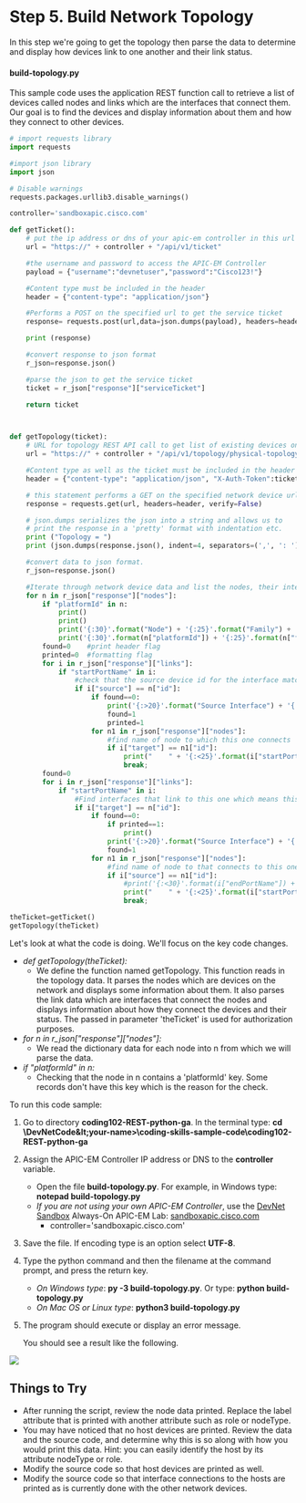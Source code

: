 # Step 5. Build Network Topology

In this step we're going to get the topology then parse the data to determine and display how devices link to one another and their link status.


#### build-topology.py
This sample code uses the application REST function call to retrieve a list of devices called nodes and links which are the interfaces that connect them. Our goal is to find the devices and display information about them and how they connect to other devices.


```python
# import requests library
import requests

#import json library
import json

# Disable warnings
requests.packages.urllib3.disable_warnings()

controller='sandboxapic.cisco.com'

def getTicket():
	# put the ip address or dns of your apic-em controller in this url
	url = "https://" + controller + "/api/v1/ticket"

	#the username and password to access the APIC-EM Controller
	payload = {"username":"devnetuser","password":"Cisco123!"}

	#Content type must be included in the header
	header = {"content-type": "application/json"}

	#Performs a POST on the specified url to get the service ticket
	response= requests.post(url,data=json.dumps(payload), headers=header, verify=False)

	print (response)

	#convert response to json format
	r_json=response.json()

	#parse the json to get the service ticket
	ticket = r_json["response"]["serviceTicket"]

	return ticket



def getTopology(ticket):
	# URL for topology REST API call to get list of existing devices on the network, and build topology
	url = "https://" + controller + "/api/v1/topology/physical-topology"

	#Content type as well as the ticket must be included in the header
	header = {"content-type": "application/json", "X-Auth-Token":ticket}

	# this statement performs a GET on the specified network device url
	response = requests.get(url, headers=header, verify=False)

	# json.dumps serializes the json into a string and allows us to
	# print the response in a 'pretty' format with indentation etc.
	print ("Topology = ")
	print (json.dumps(response.json(), indent=4, separators=(',', ': ')))

	#convert data to json format.
	r_json=response.json()

	#Iterate through network device data and list the nodes, their interfaces, status and to what they connect
	for n in r_json["response"]["nodes"]:
		if "platformId" in n:
			print()
			print()
			print('{:30}'.format("Node") + '{:25}'.format("Family") + '{:20}'.format("label")+ "Management IP")
			print('{:30}'.format(n["platformId"]) + '{:25}'.format(n["family"]) + '{:20}'.format(n["label"]) + n["ip"])		
		found=0    #print header flag
		printed=0  #formatting flag
		for i in r_json["response"]["links"]:
			if "startPortName" in i:
				#check that the source device id for the interface matches the node id.  Means interface originated from this device.
				if i["source"] == n["id"]:
					if found==0:
						print('{:>20}'.format("Source Interface") + '{:>15}'.format("Status") + '{:>22}'.format("Target Interface") + '{:>18}'.format("Target"))
						found=1
						printed=1					
					for n1 in r_json["response"]["nodes"]:
						#find name of node to which this one connects
						if i["target"] == n1["id"]:
							print("    " + '{:<25}'.format(i["startPortName"]) + '{:<12}'.format(i["linkStatus"]) + '{:<28}'.format(i["endPortName"]) + '{:<15}'.format(n1["platformId"]))							
							break;
		found=0		
		for i in r_json["response"]["links"]:
			if "startPortName" in i:
				#Find interfaces that link to this one which means this node is the target.
				if i["target"] == n["id"]:
					if found==0:
						if printed==1:
							print()
						print('{:>20}'.format("Source Interface") + '{:>15}'.format("Status") + '{:>22}'.format("Target Interface") + '{:>18}'.format("Source"))
						found=1					
					for n1 in r_json["response"]["nodes"]:
						#find name of node to that connects to this one
						if i["source"] == n1["id"]:
							#print('{:<30}'.format(i["endPortName"]) + '{:>10}'.format(i["linkStatus"]) + '{:>26}'.format(n1["platformId"]))
							print("    " + '{:<25}'.format(i["startPortName"]) + '{:<12}'.format(i["linkStatus"]) + '{:<28}'.format(i["endPortName"]) + '{:<15}'.format(n1["platformId"]))
							break;

theTicket=getTicket()
getTopology(theTicket)
```

Let's look at what the code is doing.  We'll focus on the key code changes.
* *def getTopology(theTicket):*
    * We define the function named getTopology.  This function reads in the topology data.  It parses the nodes which are devices on the network and displays some information about them.  It also parses the link data which are interfaces that connect the nodes and displays information about how they connect the devices and their status. The passed in parameter 'theTicket' is used for authorization purposes.
* *for n in r_json["response"]["nodes"]:*
    * We read the dictionary data for each node into n from which we will parse the data.
* *if "platformId" in n:*
    * Checking that the node in n contains a 'platformId' key.  Some records don't have this key which is the reason for the check.


To run this code sample:
1. Go to directory **coding102-REST-python-ga**.  In the terminal type:
    **cd \DevNetCode\&lt;your-name&gt;\coding-skills-sample-code\coding102-REST-python-ga**
2. Assign the APIC-EM Controller IP address or DNS to the **controller** variable.
    * Open the file **build-topology.py**.  For example, in Windows type: **notepad build-topology.py**
    * *If you are not using your own APIC-EM Controller*, use the [DevNet Sandbox](https://developer.cisco.com/site/devnet/sandbox/) Always-On APIC-EM Lab: [sandboxapic.cisco.com](https://sandboxapic.cisco.com)
        * controller='sandboxapic.cisco.com'
3. Save the file. If encoding type is an option select **UTF-8**.
4. Type the python command and then the filename at the command prompt, and press the return key.
    * *On Windows type*: **py -3 build-topology.py**.  Or type: **python build-topology.py**
    * *On Mac OS or Linux type*: **python3 build-topology.py**
5. The program should execute or display an error message.

    You should see a result like the following.

![](/posts/files/coding-102-rest-python-ga/assets/images/build-topology.png)


## Things to Try
* After running the script, review the node data printed. Replace the label attribute that is printed with another attribute such as role or nodeType.
* You may have noticed that no host devices are printed.  Review the data and the source code, and determine why this is so along with how you would print this data. Hint: you can easily identify the host by its attribute nodeType or role.
* Modify the source code so that host devices are printed as well.
* Modify the source code so that interface connections to the hosts are printed as is currently done with the other network devices.
